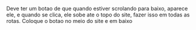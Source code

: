 Deve ter um botao de que quando estiver scrolando para baixo, aparece ele, e quando se clica, ele sobe ate o topo do site, fazer isso em todas as rotas.
Coloque o botao no meio do site e em baixo